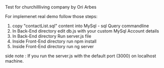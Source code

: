 Test for churchillliving company
by Ori Arbes

For implemenet real demo follow those steps:

1. copy "contactList.sql" content into MySql -  sql Query commandline 
2. In Back-End directory edit db.js with your custom MySql Account details
3. In Back-End directory Run server.js file
4. Inside Front-End directory run npm install
5. Inside Front-End directory run ng server


side note : If you run the server.js with the default port (3000) on localhost machine.
